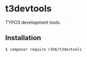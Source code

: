 # t3devtools

TYPO3 development tools.

## Installation

```shell script
$ composer require r3h6/t3devtools
```